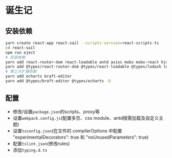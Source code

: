 # 诞生记

## 安装依赖
```bash
yarn create react-app react-sail --scripts-version=react-scripts-ts
cd react-sail
npm run eject
# 安装依赖
yarn add react-router-dom react-loadable antd axios mobx mobx-react history lodash
yarn add @types/react-router-dom @types/react-loadable @types/lodash less-vars-to-js less less-loader ts-import-plugin mobx-react-devtools cross-env -D
# 第三方扩展依赖
yarn add echarts braft-editor
yarn add @types/braft-editor @types/echarts -D
```

## 配置
+ 修改/设置`package.json`的scripts、proxy等
+ 设置`webpack.config.js`(配置多页、css module、antd按需加载及自定义主题)
+ 设置`tsconfig.json`(在文件的 compilerOptions 中配置 "experimentalDecorators": true 和 "noUnusedParameters": true)
+ 配置`tslint.json`(修改rules)
+ 添加`typing.d.ts`